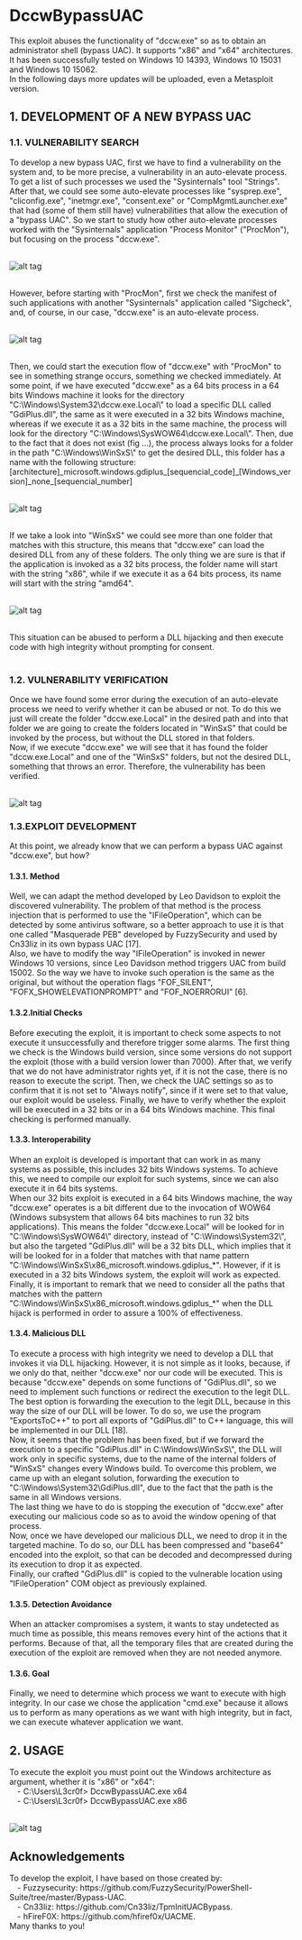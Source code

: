 <p align="justify"><h1>DccwBypassUAC</h1>
This exploit abuses the functionality of "dccw.exe" so as to obtain an administrator shell (bypass UAC). It supports "x86" and "x64" architectures. It has been successfully tested on Windows 10 14393, Windows 10 15031 and Windows 10 15062.
<br>
In the following days more updates will be uploaded, even a Metasploit version.
<br>
<h2>1. DEVELOPMENT OF A NEW BYPASS UAC</h2>
<h3>1.1. VULNERABILITY SEARCH</h3>
To develop a new bypass UAC, first we have to find a vulnerability on the system and, to be more precise, a vulnerability in an auto-elevate process. To get a list of such processes we used the "Sysinternals" tool "Strings". After that, we could see some auto-elevate processes like "sysprep.exe", "cliconfig.exe", "inetmgr.exe", "consent.exe" or "CompMgmtLauncher.exe" that had (some of them still have) vulnerabilities that allow the execution of a "bypass UAC". So we start to study how other auto-elevate processes worked with the "Sysinternals" application "Process Monitor" ("ProcMon"), but focusing on the process "dccw.exe".<br>
<br>

![alt tag](https://github.com/L3cr0f/DccwBypassUAC/blob/release/Pictures/AutoElevate_Processes.png)

<br>
However, before starting with "ProcMon", first we check the manifest of such applications with another "Sysinternals" application called "Sigcheck", and, of course, in our case, "dccw.exe" is an auto-elevate process.<br>
<br>

![alt tag](https://github.com/L3cr0f/DccwBypassUAC/blob/release/Pictures/autoElevation_confirmed.png)

<br>
Then, we could start the execution flow of "dccw.exe" with "ProcMon" to see in something strange occurs, something we checked immediately. At some point, if we have executed "dccw.exe" as a 64 bits process in a 64 bits Windows machine it looks for the directory "C:\Windows\System32\dccw.exe.Local\" to load a specific DLL called "GdiPlus.dll", the same as it were executed in a 32 bits Windows machine, whereas if we execute it as a 32 bits in the same machine, the process will look for the directory "C:\Windows\SysWOW64\dccw.exe.Local\". Then, due to the fact that it does not exist (fig …), the process always looks for a folder in the path "C:\Windows\WinSxS\" to get the desired DLL, this folder has a name with the following structure:<br>
[architecture]_microsoft.windows.gdiplus_[sequencial_code]_[Windows_version]_none_[sequencial_number]<br>
<br>

![alt tag](https://github.com/L3cr0f/DccwBypassUAC/blob/release/Pictures/dccw_dotLocal_notFound.png)

<br>
If we take a look into "WinSxS" we could see more than one folder that matches with this structure, this means that "dccw.exe" can load the desired DLL from any of these folders. The only thing we are sure is that if the application is invoked as a 32 bits process, the folder name will start with the string "x86", while if we execute it as a 64 bits process, its name will start with the string "amd64".<br>
<br>

![alt tag](https://github.com/L3cr0f/DccwBypassUAC/blob/release/Pictures/gdiplus_folders.png)

<br>
This situation can be abused to perform a DLL hijacking and then execute code with high integrity without prompting for consent.<br>
<br>
<h3>1.2. VULNERABILITY VERIFICATION</h3>
Once we have found some error during the execution of an auto-elevate process we need to verify whether it can be abused or not. To do this we just will create the folder "dccw.exe.Local" in the desired path and into that folder we are going to create the folders located in "WinSxS" that could be invoked by the process, but without the DLL stored in that folders.<br>
Now, if we execute "dccw.exe" we will see that it has found the folder "dccw.exe.Local" and one of the "WinSxS" folders, but not the desired DLL, something that throws an error. Therefore, the vulnerability has been verified.<br>
<br>

![alt tag](https://github.com/L3cr0f/DccwBypassUAC/blob/release/Pictures/dccw_vuln_checking.png)

<h3>1.3.EXPLOIT DEVELOPMENT</h3>
At this point, we already know that we can perform a bypass UAC against "dccw.exe", but how?
<br>
<h4>1.3.1. Method</h4>
Well, we can adapt the method developed by Leo Davidson to exploit the discovered vulnerability. The problem of that method is the process injection that is performed to use the "IFileOperation", which can be detected by some antivirus software, so a better approach to use it is that one called "Masquerade PEB" developed by FuzzySecurity and used by Cn33liz in its own bypass UAC [17].<br>
Also, we have to modify the way "IFileOperation" is invoked in newer Windows 10 versions, since Leo Davidson method triggers UAC from build 15002. So the way we have to invoke such operation is the same as the original, but without the operation flags "FOF_SILENT", "FOFX_SHOWELEVATIONPROMPT" and "FOF_NOERRORUI" [6].
<br>
<h4>1.3.2.Initial Checks</h4>
Before executing the exploit, it is important to check some aspects to not execute it unsuccessfully and therefore trigger some alarms. The first thing we check is the Windows build version, since some versions do not support the exploit (those with a build version lower than 7000). After that, we verify that we do not have administrator rights yet, if it is not the case, there is no reason to execute the script. Then, we check the UAC settings so as to confirm that it is not set to "Always notify", since if it were set to that value, our exploit would be useless. Finally, we have to verify whether the exploit will be executed in a 32 bits or in a 64 bits Windows machine. This final checking is performed manually.
<br>
<h4>1.3.3. Interoperability</h4>
When an exploit is developed is important that can work in as many systems as possible, this includes 32 bits Windows systems. To achieve this, we need to compile our exploit for such systems, since we can also execute it in 64 bits systems.<br>
When our 32 bits exploit is executed in a 64 bits Windows machine, the way "dccw.exe" operates is a bit different due to the invocation of WOW64 (Windows subsystem that allows 64 bits machines to run 32 bits applications). This means the folder "dccw.exe.Local" will be looked for in "C:\Windows\SysWOW64\" directory, instead of "C:\Windows\System32\", but also the targeted "GdiPlus.dll" will be a 32 bits DLL, which implies that it will be looked for in a folder that matches with that name pattern "C:\Windows\WinSxS\x86_microsoft.windows.gdiplus_*". However, if it is executed in a 32 bits Windows system, the exploit will work as expected.<br>
Finally, it is important to remark that we need to consider all the paths that matches with the pattern "C:\Windows\WinSxS\x86_microsoft.windows.gdiplus_*" when the DLL hijack is performed in order to assure a 100% of effectiveness.
<br>
<h4>1.3.4. Malicious DLL</h4>
To execute a process with high integrity we need to develop a DLL that invokes it via DLL hijacking. However, it is not simple as it looks, because, if we only do that, neither "dccw.exe" nor our code will be executed. This is because "dccw.exe" depends on some functions of "GdiPlus.dll", so we need to implement such functions or redirect the execution to the legit DLL.<br>
The best option is forwarding the execution to the legit DLL, because in this way the size of our DLL will be lower. To do so, we use the program "ExportsToC++" to port all exports of "GdiPlus.dll" to C++ language, this will be implemented in our DLL [18].<br>
Now, it seems that the problem has been fixed, but if we forward the execution to a specific "GdiPlus.dll" in C:\Windows\WinSxS\", the DLL will work only in specific systems, due to the name of the internal folders of "WinSxS" changes every Windows build. To overcome this problem, we came up with an elegant solution, forwarding the execution to "C:\Windows\System32\GdiPlus.dll", due to the fact that the path is the same in all Windows versions.<br>
The last thing we have to do is stopping the execution of "dccw.exe" after executing our malicious code so as to avoid the window opening of that process.<br>
Now, once we have developed our malicious DLL, we need to drop it in the targeted machine. To do so, our DLL has been compressed and "base64" encoded into the exploit, so that can be decoded and decompressed during its execution to drop it as expected.<br>
Finally, our crafted "GdiPlus.dll" is copied to the vulnerable location using "IFileOperation" COM object as previously explained.
<br>
<h4>1.3.5. Detection Avoidance</h4>
When an attacker compromises a system, it wants to stay undetected as much time as possible, this means removes every hint of the actions that it performs. Because of that, all the temporary files that are created during the execution of the exploit are removed when they are not needed anymore.
<br>
<h4>1.3.6. Goal</h4>
Finally, we need to determine which process we want to execute with high integrity. In our case we chose the application "cmd.exe" because it allows us to perform as many operations as we want with high integrity, but in fact, we can execute whatever application we want.
<br>
<h2>2. USAGE</h2>
To execute the exploit you must point out the Windows architecture as argument, whether it is "x86" or "x64":<br>
&emsp;- C:\Users\L3cr0f> DccwBypassUAC.exe x64<br>
&emsp;- C:\Users\L3cr0f> DccwBypassUAC.exe x86<br>
<br>

![alt tag](https://github.com/L3cr0f/DccwBypassUAC/blob/release/Pictures/bypass_executed.png)

<h2>Acknowledgements</h2>
To develop the exploit, I have based on those created by:<br>
&emsp;- Fuzzysecurity: https://github.com/FuzzySecurity/PowerShell-Suite/tree/master/Bypass-UAC.<br>
&emsp;- Cn33liz: https://github.com/Cn33liz/TpmInitUACBypass.<br>
&emsp;- hFireF0X: https://github.com/hfiref0x/UACME.<br>
Many thanks to you!<br></p>
